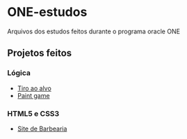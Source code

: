 # ONE-estudos
Arquivos dos estudos feitos durante o programa oracle ONE

## Projetos feitos

### Lógica
- [Tiro ao alvo](https://pedrohenrick777.github.io/ONE-estudos/logica-2/jogo.html)
- [Paint game](https://pedrohenrick777.github.io/ONE-estudos/logica-2/paint_game.html)

### HTML5 e CSS3
- [Site de Barbearia](https://pedrohenrick777.github.io/ONE-estudos/html-css/index.html)
